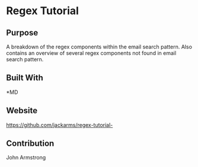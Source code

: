 # Regex Tutorial

## Purpose
A breakdown of the regex components within the email search pattern. Also contains an overview of several regex components not found in email search pattern.

## Built With
*MD

## Website
https://github.com/jackarms/regex-tutorial-

## Contribution
John Armstrong 
